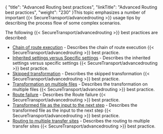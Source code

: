 {
    "title": "Advanced Routing best practices",
    "linkTitle": "Advanced Routing best practices",
    "weight": "230"
}This topic emphasizes a number of important {{< SecureTransport/advancedrouting  >}} usage tips by describing the process flow of some complex scenarios.

The following {{< SecureTransport/advancedrouting  >}} best practices are described:

-   <a href="c_st_chain_of_route_execution" class="MCXref xref">Chain of route execution</a> - Describes the chain of route execution {{< SecureTransport/advancedrouting >}} best practice.
-   <a href="c_st_inherited_versus_specific" class="MCXref xref">Inherited settings versus Specific settings</a> - Describes the inherited settings versus specific settings {{< SecureTransport/advancedrouting >}} best practice.
-   <a href="c_st_skipped_transformation" class="MCXref xref">Skipped transformation</a> - Describes the skipped transformation {{< SecureTransport/advancedrouting >}} best practice.
-   <a href="c_st_transformation_on_multiple_files" class="MCXref xref">Transformation on multiple files</a> - Describes the transformation on multiple files {{< SecureTransport/advancedrouting >}} best practice.
-   <a href="c_st_route_failure" class="MCXref xref">Route failure</a> - Describes the Route failure {{< SecureTransport/advancedrouting >}} best practice.
-   <a href="" class="MCXref xref">Transformed file as the input to the next step</a> - Describes the transformed file as the input to the next step {{< SecureTransport/advancedrouting >}} best practice.
-   <a href="c_st_routing_to_multiple_transfer_sites" class="MCXref xref">Routing to multiple transfer sites</a> - Describes the routing to multiple transfer sites {{< SecureTransport/advancedrouting >}} best practice.
